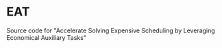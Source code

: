 # EAT
Source code for "Accelerate Solving Expensive Scheduling by Leveraging Economical Auxiliary Tasks"
